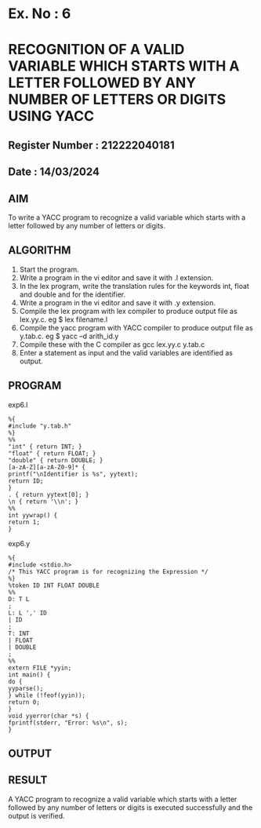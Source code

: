# Ex. No : 6	
# RECOGNITION OF A VALID VARIABLE WHICH STARTS WITH A LETTER FOLLOWED BY ANY NUMBER OF LETTERS OR DIGITS USING YACC
## Register Number : 212222040181
## Date : 14/03/2024

## AIM   
To write a YACC program to recognize a valid variable which starts with a letter followed by any number of letters or digits.

## ALGORITHM
1.	Start the program.
2.	Write a program in the vi editor and save it with .l extension.
3.	In the lex program, write the translation rules for the keywords int, float and double and for the identifier.
4.	Write a program in the vi editor and save it with .y extension.
5.	Compile the lex program with lex compiler to produce output file as lex.yy.c. eg $ lex filename.l
6.	Compile the yacc program with YACC compiler to produce output file as y.tab.c. eg $ yacc –d arith_id.y
7.	Compile these with the C compiler as gcc lex.yy.c y.tab.c
8.	Enter a statement as input and the valid variables are identified as output.

## PROGRAM

exp6.l

	%{
	#include "y.tab.h"
	%}
	%%
	"int" { return INT; }
	"float" { return FLOAT; }
	"double" { return DOUBLE; }
	[a-zA-Z][a-zA-Z0-9]* {
	printf("\nIdentifier is %s", yytext);
	return ID;
	}
	. { return yytext[0]; }
	\n { return '\\n'; }
	%%
	int yywrap() {
	return 1;
	}

exp6.y

	%{
	#include <stdio.h>
	/* This YACC program is for recognizing the Expression */
	%}
	%token ID INT FLOAT DOUBLE
	%%
	D: T L
	;
	L: L ',' ID
	| ID
	;
	T: INT
	| FLOAT
	| DOUBLE
	;
	%%
	extern FILE *yyin;
	int main() {
	do {
	yyparse();
	} while (!feof(yyin));
	return 0;
	}
	void yyerror(char *s) {
	fprintf(stderr, "Error: %s\n", s);
	}

## OUTPUT 

## RESULT
A  YACC program to recognize a valid variable which starts with a letter followed by any number of letters or digits is executed successfully and the output is verified.


